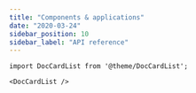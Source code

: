 ```yaml
---
title: "Components & applications"
date: "2020-03-24"
sidebar_position: 10
sidebar_label: "API reference"
---
```


```mdx-code-block
import DocCardList from '@theme/DocCardList';

<DocCardList />
```
